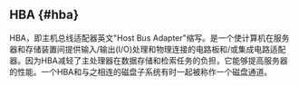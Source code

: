 ## HBA {#hba}

HBA，即主机总线适配器英文&quot;Host Bus Adapter&quot;缩写。是一个使计算机在服务器和存储装置间提供输入/输出(I/O)处理和物理连接的电路板和/或集成电路适配器。因为HBA减轻了主处理器在数据存储和检索任务的负担，它能够提高服务器的性能。一个HBA和与之相连的磁盘子系统有时一起被称作一个磁盘通道。